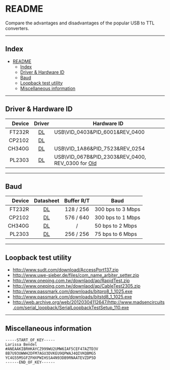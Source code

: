 
README
===========================
Compare the advantages and disadvantages of the popular USB to TTL converters.

****

## Index
- [README](#readme)
	- [Index](#index)
	- [Driver & Hardware ID](#driver--hardware-id)
	- [Baud](#baud)
	- [Loopback test utility](#loopback-test-utility)
	- [Miscellaneous information](#miscellaneous-information)

****

## Driver & Hardware ID
| Device |   Driver    | Hardware ID
|-------:|:-----------:|-------
| FT232R | [DL][DL_FT] | USB\VID_0403&PID_6001&REV_0400
| CP2102 | [DL][DL_CP] |
| CH340G | [DL][DL_CH] | USB\VID_1A86&PID_7523&REV_0254
| PL2303 | [DL][DL_PL] | USB\VID_067B&PID_2303&REV_0400, REV_0300 for [Old][OLD]

[DL_FT]: http://www.ftdichip.com/Drivers/CDM/CDM%20v2.12.28%20WHQL%20Certified.zip
[DL_CP]: http://www.silabs.com/documents/public/software/CP210x_Universal_Windows_Driver.zip
[DL_CH]: http://www.wch.cn/downloads/file/5.html
[DL_PL]: http://www.prolific.com.tw/UserFiles/files/PL2303_Prolific_DriverInstaller_v1200.zip
[OLD]:   http://fen.home.pl/pub/sterowniki/Unitek/Y-105/PL2303_Prolific_DriverInstaller_v1417.zip
[ORG]:   http://web.archive.org/web/20120201222623/http://www.prolific.com.tw/support/files//IO%20Cable/PL-2303/Drivers%20-%20Generic/Windows/allinone/PL2303_Prolific_DriverInstaller_v1417.zip

****

## Baud
| Device |  Datasheet  | Buffer  R/T | Baud
|-------:|:-----------:|:-----------:|--------
| FT232R | [DL][DS_FT] |  128 / 256  | 300 bps to 3 Mbps
| CP2102 | [DL][DS_CP] |  576 / 640  | 300 bps to 1 Mbps
| CH340G | [DL][DS_CH] |      /      |  50 bps to 2 Mbps
| PL2303 | [DL][DS_PL] |  256 / 256  |  75 bps to 6 Mbps

[DS_FT]: http://www.ftdichip.com/Support/Documents/DataSheets/ICs/DS_FT232R.pdf
[DS_CP]: http://www.silabs.com/documents/public/data-sheets/CP2102-9.pdf
[DS_CH]: http://wch-ic.com/downfile/79
[DS_PL]: http://www.mpja.com/download/pl2303hxreva_v1.6.pdf
[DS_TI]: http://www.ti.com/lit/ds/symlink/max3232.pdf
[DS_SP]: http://www.maxlinear.com/ds/sp3222e_sp3232e.pdf

****

## Loopback test utility
* http://www.sudt.com/download/AccessPort137.zip
* http://www.uwe-sieber.de/files/com_name_arbiter_setter.zip
* http://www.oneping.com.tw/downlaod/ap/RapidTest.zip
* http://www.oneping.com.tw/downlaod/ap/CableTest2305.zip
* http://www.passmark.com/downloads/bitpro8_1_1025.exe
* http://www.passmark.com/downloads/bitstd8_1_1025.exe
* http://web.archive.org/web/20120304112647/http://www.madsencircuits.com/serial_loopback/SerialLoopbackTestSetup_110.exe

****

## Miscellaneous information
```
-----START_OF_KEY-----
Larissa Bendel
#ANEAAKIBRHKAYCZ999WU2UMW6IAF5CEF47AZTD3V
8B7U93UWWH2DFM7AGU3DVKEU9QPWAJ4QIVKQBMG5
YC4G55MSGFZFHXPWIHSSA4N93DB9RNAATEVZDP5D
------END_OF_KEY------
```
